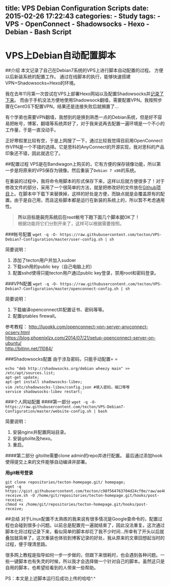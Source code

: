 title: VPS Debian Configuration Scripts
date: 2015-02-26 17:22:43
categories:
	- Study
tags:
	- VPS
	- OpenConnect
	- Shadowsocks
	- Hexo
	- Debian
	- Bash Script
---

VPS上Debian自动配置脚本
===

##介绍
本文记录了自己在Debian7系统的VPS上进行脚本自动配置的过程。
方便以后新装系统的配置工作。
通过在线脚本的执行，能够快速搭建VPN+Shadowsocks+Hexo的环境。

<!-- more -->

我在去年11月第一次尝试在VPS上部署Hexo网站以及配置Shadowsocks并[记录了下来](http://www.tecton69.com/2014/12/08/Deploy-hexo-site-on-VPS/)。
而由于手机没法方便地使用Shadowsock翻墙，需要配置VPN。我按照步骤在CentOS下配置VPN，结果还是连接失败后就搁置了…

有个学弟也需要VPN翻墙，我想到的是换到熟悉一点的Debian系统，但是好不容易把帐号，博客，翻墙等系统弄好了，对于我来说再去配置一遍环境是一个不小的工作量，于是一直没动手。

正好寒假里比较有空，于是上网搜了一下，通过比较我觉得目前用OpenConnect作VPN是一个不错的选择。它是思科的AnyConnect的开源实现，我对思科的产品印象还不错，因此就选它了。

##配置过程
VPS是在Bandwagon上购买的，它有方便的保存镜像功能，所以第一步是将原来的VPS保存为镜像。然后重装了`Debian 7 x86`的系统。

在重装的过程中，我将命令用脚本的形式保存下来，这样以后就方便很多了！对于修改文件的部分，采用了一个很简单的方法，就是把修改好的文件放在[Github项目](https://github.com/tecton/VPS-Debian7-Configuration)上。在脚本中下载下来替换掉，这样的好处是方便，而缺点就是会覆盖原有的配置。由于是自己用，而且这些脚本都是运行在新装的系统上的，所以暂不考虑通用性。

> **所以目标是装完系统后在root帐号下跑下面几个脚本就OK了！</br>**
根据功能将它们分割开来了，这样可以根据需要按照。

###帐号配置
`wget -q -O- https://raw.githubusercontent.com/tecton/VPS-Debian7-Configuration/master/user-config.sh | sh`

简要说明：</br>
1. 添加了tecton用户并加入sudoer
2. 下载ssh用的public key（自己电脑上的）
3. 配置sshd使得只能tecton用户通过public key登录，禁用root和密码登录。

###VPN配置
`wget -q -O- https://raw.githubusercontent.com/tecton/VPS-Debian7-Configuration/master/openconnect-config.sh | sh`

简要说明：</br>
1. 下载编译openconnect并配置证书、密码等等。
2. 配置iptables firewall。

参考教程：
http://luoqkk.com/openconnect-vpn-server-anyconnect-ocserv.html </br>
https://blog.phoenixlzx.com/2014/07/21/setup-openconnect-server-on-ubuntu/ </br>
http://bitinn.net/11084/

###Shadowsocks配置
由于涉及密码，只能手动配置= =
```
echo "deb http://shadowsocks.org/debian wheezy main" >> /etc/apt/sources.list;
apt-get update;
apt-get install shadowsocks-libev;
vim /etc/shadowsocks-libev/config.json #填入密码，端口等等
service shadowsocks-libev restart;
```

###个人网站配置
####第一部分
`wget -q -O- https://raw.githubusercontent.com/tecton/VPS-Debian7-Configuration/master/website-config.sh | bash`

简要说明：</br>
1. 安装nginx并配置网站目录。
2. 安装gitolite及hexo。
3. 重启。

####第二部分
gitolite需要clone admin的repo并进行配置。
最后通过添加hook使得提交上来的文件能够自动编译并部署。

**用git帐号登录**
```
git clone repositories/tecton-homepage.git/ homepage;
wget -q https://gist.githubusercontent.com/tecton/c98f564763704d24cf0e/raw/ae405515e5916555f7c498089854394a9521f921/post-receive.sh -O /home/git/repositories/tecton-homepage.git/hooks/post-receive;
chmod +x /home/git/repositories/tecton-homepage.git/hooks/post-receive;
```

##总结
对于Linux配置不太熟练的我来说有很多情况是Google查命令的，配置过程也会碰到很多小问题。以前总是配置完一遍就结束了，因此没法重复。这次通过脚本化将过程记录下来，看似简单的脚本却花了我不少时间…所幸有了开头以后就叠加就简单了。这次重装也体验到博客记录的好处，我从原来的文章回想起当时的过程，便于理清思路。

很多网上教程是指导如何一步一步做的，但跟下来很耗时，也会遇到各种问题。一些一键脚本也有失灵的时候，所以我才会选择做一个针对自己的脚本。虽然这只是自用的脚本，也希望给看到的人带来一些帮助。

PS：本文是上述脚本运行后成功上传的哈哈^.^